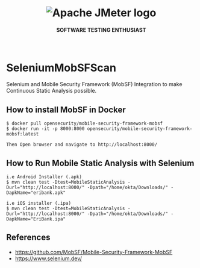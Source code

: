 <h1 align="center"><img src="https://user-images.githubusercontent.com/26521948/72658109-63a1d400-39e7-11ea-9667-c652586b4508.png" alt="Apache JMeter logo" /></h1>
<h4 align="center">SOFTWARE TESTING ENTHUSIAST</h4>
<br>


# SeleniumMobSFScan
Selenium and Mobile Security Framework (MobSF) Integration to make Continuous Static Analysis possible.

## How to install MobSF in Docker
```
$ docker pull opensecurity/mobile-security-framework-mobsf
$ docker run -it -p 8000:8000 opensecurity/mobile-security-framework-mobsf:latest

Then Open browser and navigate to http://localhost:8000/
```

## How to Run Mobile Static Analysis with Selenium
```
i.e Android Installer (.apk)
$ mvn clean test -Dtest=MobileStaticAnalysis -Durl="http://localhost:8000/" -Dpath="/home/okta/Downloads/" -DapkName="eribank.apk"
```

```
i.e iOS installer (.ipa)
$ mvn clean test -Dtest=MobileStaticAnalysis -Durl="http://localhost:8000/" -Dpath="/home/okta/Downloads/" -DapkName="EriBank.ipa"
```

## References
- https://github.com/MobSF/Mobile-Security-Framework-MobSF
- https://www.selenium.dev/
